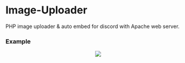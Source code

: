 # Image-Uploader
PHP image uploader &amp; auto embed for discord with Apache web server.
### Example
<p align="center"><img src="https://im.iganss.xyz/up/8gfQuW.png"></p>
